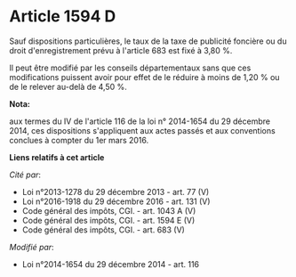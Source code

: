 # Article 1594 D

Sauf dispositions particulières, le taux de la taxe de publicité foncière ou du droit d'enregistrement prévu à l'article 683
est fixé à 3,80 %. 

Il peut être modifié par les conseils départementaux sans que ces modifications puissent avoir pour effet de le réduire à
moins de 1,20 % ou de le relever au-delà de 4,50 %.

**Nota:**

aux termes du IV de l'article 116 de la loi n° 2014-1654 du 29 décembre 2014, ces dispositions s'appliquent aux actes passés
et aux conventions conclues à compter du 1er mars 2016.

**Liens relatifs à cet article**

_Cité par_:

  - Loi n°2013-1278 du 29 décembre 2013 - art. 77 (V)
  - Loi n°2016-1918 du 29 décembre 2016 - art. 131 (V)
  - Code général des impôts, CGI. - art. 1043 A (V)
  - Code général des impôts, CGI. - art. 1594 E (V)
  - Code général des impôts, CGI. - art. 683 (V)

_Modifié par_:

  - Loi n°2014-1654 du 29 décembre 2014 - art. 116
